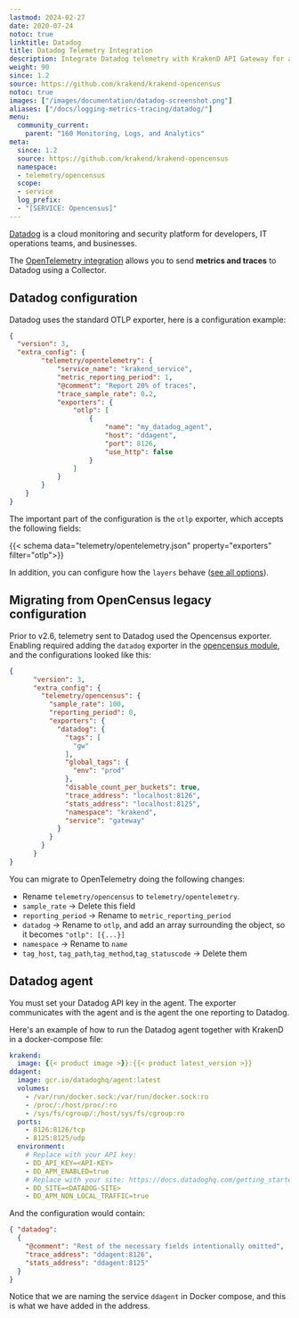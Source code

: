 ```yaml
---
lastmod: 2024-02-27
date: 2020-07-24
notoc: true
linktitle: Datadog
title: Datadog Telemetry Integration
description: Integrate Datadog telemetry with KrakenD API Gateway for advanced monitoring, visualization, and analysis of your API ecosystem
weight: 90
since: 1.2
source: https://github.com/krakend/krakend-opencensus
notoc: true
images: ["/images/documentation/datadog-screenshot.png"]
aliases: ["/docs/logging-metrics-tracing/datadog/"]
menu:
  community_current:
    parent: "160 Monitoring, Logs, and Analytics"
meta:
  since: 1.2
  source: https://github.com/krakend/krakend-opencensus
  namespace:
  - telemetry/opencensus
  scope:
  - service
  log_prefix:
  - "[SERVICE: Opencensus]"
---
```

[Datadog](https://www.datadoghq.com/) is a cloud monitoring and security platform for developers, IT operations teams, and businesses.

The [OpenTelemetry integration](/docs/telemetry/opentelemetry/) allows you to send **metrics and traces** to Datadog using a Collector.
## Datadog configuration
Datadog uses the standard OTLP exporter, here is a configuration example:

```json
{
  "version": 3,
  "extra_config": {
        "telemetry/opentelemetry": {
            "service_name": "krakend_service",
            "metric_reporting_period": 1,
            "@comment": "Report 20% of traces",
            "trace_sample_rate": 0.2,
            "exporters": {
                "otlp": [
                    {
                        "name": "my_datadog_agent",
                        "host": "ddagent",
                        "port": 8126,
                        "use_http": false
                    }
                ]
            }
        }
    }
}
```

The important part of the configuration is the `otlp` exporter, which accepts the following fields:

{{< schema data="telemetry/opentelemetry.json" property="exporters" filter="otlp">}}

In addition, you can configure how the `layers` behave ([see all options](/docs/telemetry/opentelemetry/#layers)).

## Migrating from OpenCensus legacy configuration
Prior to v2.6, telemetry sent to Datadog used the Opencensus exporter. Enabling required adding the `datadog` exporter in the [opencensus module](/docs/telemetry/opencensus/), and the configurations looked like this:
```json
{
      "version": 3,
      "extra_config": {
        "telemetry/opencensus": {
          "sample_rate": 100,
          "reporting_period": 0,
          "exporters": {
            "datadog": {
              "tags": [
                "gw"
              ],
              "global_tags": {
                "env": "prod"
              },
              "disable_count_per_buckets": true,
              "trace_address": "localhost:8126",
              "stats_address": "localhost:8125",
              "namespace": "krakend",
              "service": "gateway"
            }
          }
        }
      }
}
```
You can migrate to OpenTelemetry doing the following changes:

- Rename `telemetry/opencensus` to `telemetry/opentelemetry`.
- `sample_rate` -> Delete this field
- `reporting_period` -> Rename to `metric_reporting_period`
- `datadog` -> Rename to `otlp`, and add an array surrounding the object, so it becomes `"otlp": [{...}]`
- `namespace` -> Rename to `name`
- `tag_host`, `tag_path`,`tag_method`,`tag_statuscode` -> Delete them


## Datadog agent
You must set your Datadog API key in the agent. The exporter communicates with the agent and is the agent the one reporting to Datadog.

Here's an example of how to run the Datadog agent together with KrakenD in a docker-compose file:

```yml
krakend:
  image: {{< product image >}}:{{< product latest_version >}}
ddagent:
  image: gcr.io/datadoghq/agent:latest
  volumes:
    - /var/run/docker.sock:/var/run/docker.sock:ro
    - /proc/:/host/proc/:ro
    - /sys/fs/cgroup/:/host/sys/fs/cgroup:ro
  ports:
    - 8126:8126/tcp
    - 8125:8125/udp
  environment:
    # Replace with your API key:
    - DD_API_KEY=<API-KEY>
    - DD_APM_ENABLED=true
    # Replace with your site: https://docs.datadoghq.com/getting_started/site/
    - DD_SITE=<DATADOG-SITE>
    - DD_APM_NON_LOCAL_TRAFFIC=true
```

And the configuration would contain:

```json
{ "datadog":
  {
    "@comment": "Rest of the necessary fields intentionally omitted",
    "trace_address": "ddagent:8126",
    "stats_address": "ddagent:8125"
  }
}
```

Notice that we are naming the service `ddagent` in Docker compose, and this is what we have added in the address.